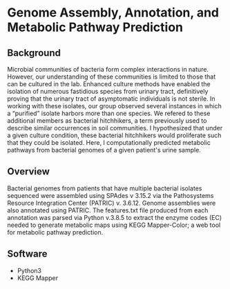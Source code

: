 # Genome Assembly, Annotation, and Metabolic Pathway Prediction

## Background

Microbial communities of bacteria form complex interactions in nature. However, our understanding of these communities is limited to those that can be cultured in the lab. Enhanced culture methods have enabled the isolation of numerous fastidious species from urinary tract, definitively proving that the urinary tract of asymptomatic individuals is not sterile. In working with these isolates, our group observed several instances in which a “purified” isolate harbors more than one species. We refered to these additional members as bacterial hitchhikers, a term previously used to describe similar occurrences in soil communities. I hypothesized that under a given culture condition, these bacterial hitchhikers would proliferate such that they could be isolated. Here, I computationally predicted metabolic pathways from bacterial genomes of a given patient's urine sample.


## Overview

Bacterial genomes from patients that have multiple bacterial isolates sequenced were assembled using SPAdes v 3.15.2 via the Pathosystems Resource Integration Center (PATRIC) v. 3.6.12. Genome assemblies were also annotated using PATRIC. The features.txt file produced from each annotation was parsed via Python v.3.8.5 to extract the enzyme codes (EC) needed to generate metabolic maps using KEGG Mapper-Color; a web tool for metabolic pathway prediction.


## Software 

* Python3
* KEGG Mapper
